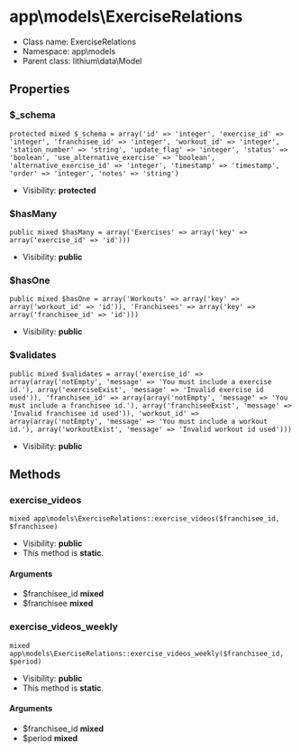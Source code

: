 app\models\ExerciseRelations
===============






* Class name: ExerciseRelations
* Namespace: app\models
* Parent class: lithium\data\Model





Properties
----------


### $_schema

    protected mixed $_schema = array('id' => 'integer', 'exercise_id' => 'integer', 'franchisee_id' => 'integer', 'workout_id' => 'integer', 'station_number' => 'string', 'update_flag' => 'integer', 'status' => 'boolean', 'use_alternative_exercise' => 'boolean', 'alternative_exercise_id' => 'integer', 'timestamp' => 'timestamp', 'order' => 'integer', 'notes' => 'string')





* Visibility: **protected**


### $hasMany

    public mixed $hasMany = array('Exercises' => array('key' => array('exercise_id' => 'id')))





* Visibility: **public**


### $hasOne

    public mixed $hasOne = array('Workouts' => array('key' => array('workout_id' => 'id')), 'Franchisees' => array('key' => array('franchisee_id' => 'id')))





* Visibility: **public**


### $validates

    public mixed $validates = array('exercise_id' => array(array('notEmpty', 'message' => 'You must include a exercise id.'), array('exerciseExist', 'message' => 'Invalid exercise id used')), 'franchisee_id' => array(array('notEmpty', 'message' => 'You must include a franchisee id.'), array('franchiseeExist', 'message' => 'Invalid franchisee id used')), 'workout_id' => array(array('notEmpty', 'message' => 'You must include a workout id.'), array('workoutExist', 'message' => 'Invalid workout id used')))





* Visibility: **public**


Methods
-------


### exercise_videos

    mixed app\models\ExerciseRelations::exercise_videos($franchisee_id, $franchisee)





* Visibility: **public**
* This method is **static**.


#### Arguments
* $franchisee_id **mixed**
* $franchisee **mixed**



### exercise_videos_weekly

    mixed app\models\ExerciseRelations::exercise_videos_weekly($franchisee_id, $period)





* Visibility: **public**
* This method is **static**.


#### Arguments
* $franchisee_id **mixed**
* $period **mixed**


